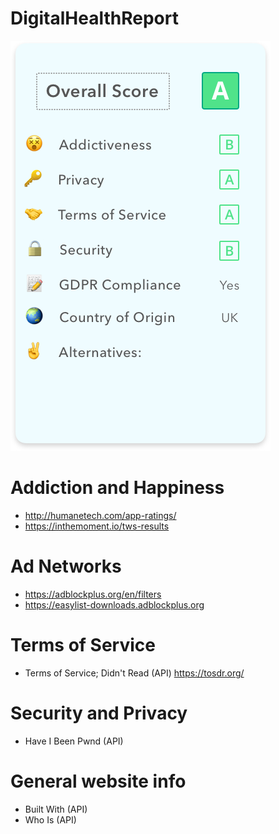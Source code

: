 # DigitalHealthReport

![alt text](https://github.com/alexnathanson/DigitalHealthReport/blob/master/Scorecard.png)

# Addiction and Happiness
* http://humanetech.com/app-ratings/
* https://inthemoment.io/tws-results

# Ad Networks
* https://adblockplus.org/en/filters
* https://easylist-downloads.adblockplus.org

# Terms of Service
* Terms of Service; Didn't Read (API) https://tosdr.org/

# Security and Privacy
* Have I Been Pwnd (API)

# General website info
* Built With (API)
* Who Is (API)

